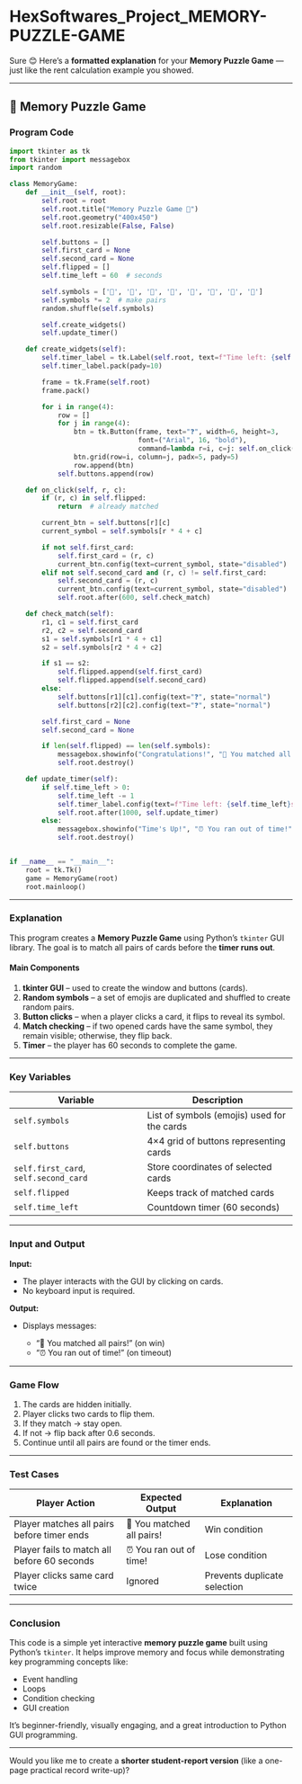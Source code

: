 # HexSoftwares_Project_MEMORY-PUZZLE-GAME
Sure 😊 Here’s a **formatted explanation** for your **Memory Puzzle Game** — just like the rent calculation example you showed.

---

## 🧠 Memory Puzzle Game

### **Program Code**

```python
import tkinter as tk
from tkinter import messagebox
import random

class MemoryGame:
    def __init__(self, root):
        self.root = root
        self.root.title("Memory Puzzle Game 🧩")
        self.root.geometry("400x450")
        self.root.resizable(False, False)

        self.buttons = []
        self.first_card = None
        self.second_card = None
        self.flipped = []
        self.time_left = 60  # seconds

        self.symbols = ['🍎', '🍌', '🍇', '🍓', '🍉', '🍒', '🍍', '🥭']
        self.symbols *= 2  # make pairs
        random.shuffle(self.symbols)

        self.create_widgets()
        self.update_timer()

    def create_widgets(self):
        self.timer_label = tk.Label(self.root, text=f"Time left: {self.time_left}s", font=("Arial", 14, "bold"))
        self.timer_label.pack(pady=10)

        frame = tk.Frame(self.root)
        frame.pack()

        for i in range(4):
            row = []
            for j in range(4):
                btn = tk.Button(frame, text="❓", width=6, height=3,
                                font=("Arial", 16, "bold"),
                                command=lambda r=i, c=j: self.on_click(r, c))
                btn.grid(row=i, column=j, padx=5, pady=5)
                row.append(btn)
            self.buttons.append(row)

    def on_click(self, r, c):
        if (r, c) in self.flipped:
            return  # already matched

        current_btn = self.buttons[r][c]
        current_symbol = self.symbols[r * 4 + c]

        if not self.first_card:
            self.first_card = (r, c)
            current_btn.config(text=current_symbol, state="disabled")
        elif not self.second_card and (r, c) != self.first_card:
            self.second_card = (r, c)
            current_btn.config(text=current_symbol, state="disabled")
            self.root.after(600, self.check_match)

    def check_match(self):
        r1, c1 = self.first_card
        r2, c2 = self.second_card
        s1 = self.symbols[r1 * 4 + c1]
        s2 = self.symbols[r2 * 4 + c2]

        if s1 == s2:
            self.flipped.append(self.first_card)
            self.flipped.append(self.second_card)
        else:
            self.buttons[r1][c1].config(text="❓", state="normal")
            self.buttons[r2][c2].config(text="❓", state="normal")

        self.first_card = None
        self.second_card = None

        if len(self.flipped) == len(self.symbols):
            messagebox.showinfo("Congratulations!", "🎉 You matched all pairs!")
            self.root.destroy()

    def update_timer(self):
        if self.time_left > 0:
            self.time_left -= 1
            self.timer_label.config(text=f"Time left: {self.time_left}s")
            self.root.after(1000, self.update_timer)
        else:
            messagebox.showinfo("Time's Up!", "⏰ You ran out of time!")
            self.root.destroy()


if __name__ == "__main__":
    root = tk.Tk()
    game = MemoryGame(root)
    root.mainloop()
```

---

### **Explanation**

This program creates a **Memory Puzzle Game** using Python’s `tkinter` GUI library.
The goal is to match all pairs of cards before the **timer runs out**.

#### **Main Components**

1. **tkinter GUI** – used to create the window and buttons (cards).
2. **Random symbols** – a set of emojis are duplicated and shuffled to create random pairs.
3. **Button clicks** – when a player clicks a card, it flips to reveal its symbol.
4. **Match checking** – if two opened cards have the same symbol, they remain visible; otherwise, they flip back.
5. **Timer** – the player has 60 seconds to complete the game.

---

### **Key Variables**

| Variable                              | Description                                 |
| ------------------------------------- | ------------------------------------------- |
| `self.symbols`                        | List of symbols (emojis) used for the cards |
| `self.buttons`                        | 4×4 grid of buttons representing cards      |
| `self.first_card`, `self.second_card` | Store coordinates of selected cards         |
| `self.flipped`                        | Keeps track of matched cards                |
| `self.time_left`                      | Countdown timer (60 seconds)                |

---

### **Input and Output**

**Input:**

* The player interacts with the GUI by clicking on cards.
* No keyboard input is required.

**Output:**

* Displays messages:

  * “🎉 You matched all pairs!” (on win)
  * “⏰ You ran out of time!” (on timeout)

---

### **Game Flow**

1. The cards are hidden initially.
2. Player clicks two cards to flip them.
3. If they match → stay open.
4. If not → flip back after 0.6 seconds.
5. Continue until all pairs are found or the timer ends.

---

### **Test Cases**

| Player Action                               | Expected Output           | Explanation                  |
| ------------------------------------------- | ------------------------- | ---------------------------- |
| Player matches all pairs before timer ends  | 🎉 You matched all pairs! | Win condition                |
| Player fails to match all before 60 seconds | ⏰ You ran out of time!    | Lose condition               |
| Player clicks same card twice               | Ignored                   | Prevents duplicate selection |

---

### **Conclusion**

This code is a simple yet interactive **memory puzzle game** built using Python’s `tkinter`.
It helps improve memory and focus while demonstrating key programming concepts like:

* Event handling
* Loops
* Condition checking
* GUI creation

It’s beginner-friendly, visually engaging, and a great introduction to Python GUI programming.

---

Would you like me to create a **shorter student-report version** (like a one-page practical record write-up)?
